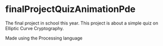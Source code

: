 # finalProjectQuizAnimationPde
The final project in school this year. This  project is about a simple quiz on Elliptic Curve Cryptography.

Made using the Processing language
